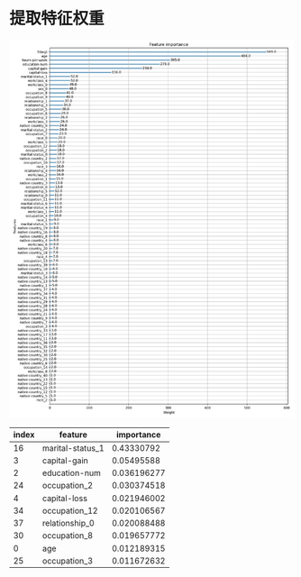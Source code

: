 # 提取特征权重

![img](feature_importance.png)

| index | feature |	importance |
|  ----  | ----  | ----  |
| 16	| marital-status_1 |	0.43330792 |
| 3	| capital-gain	| 0.05495588 |
| 2	| education-num	| 0.036196277 |
| 24	| occupation_2	| 0.030374518 |
| 4	| capital-loss	| 0.021946002 |
| 34	| occupation_12	| 0.020106567 |
| 37	| relationship_0	| 0.020088488 |
| 30	| occupation_8	| 0.019657772 |
| 0	| age |	0.012189315 |
| 25	| occupation_3	| 0.011672632 |
